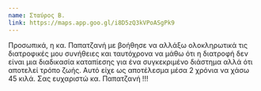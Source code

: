 ```yaml
---
name: Σταύρος Β.
link: https://maps.app.goo.gl/i8D5zQ3kVPoASgPk9
---
```



Προσωπικά, η κα. Παπατζανή με βοήθησε να αλλάξω ολοκληρωτικά τις διατροφικές μου συνήθειες και ταυτόχρονα να μάθω ότι η διατροφή δεν είναι μια διαδικασία καταπίεσης για ένα συγκεκριμένο διάστημα αλλά ότι αποτελεί τρόπο ζωής. Αυτό είχε ως αποτέλεσμα μέσα 2 χρόνια να χάσω 45 κιλά. Σας ευχαριστώ κα. Παπατζανή !!!